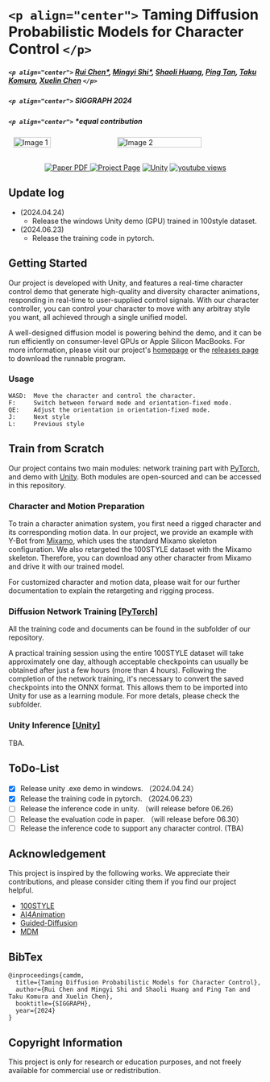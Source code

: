# `<p align="center">` Taming Diffusion Probabilistic Models for Character Control `</p>`

##### `<p align="center">` [Rui Chen*](https://aruichen.github.io/), [Mingyi Shi*](https://rubbly.cn/), [Shaoli Huang](https://scholar.google.com/citations?user=o31BPFsAAAAJ&hl=en), [Ping Tan](https://ece.hkust.edu.hk/pingtan), [Taku Komura](https://scholar.google.com.hk/citations?user=TApLOhkAAAAJ&hl=en), [Xuelin Chen](https://xuelin-chen.github.io/) `</p>`

##### `<p align="center">` SIGGRAPH 2024

##### `<p align="center">` *equal contribution

<!-- #### <p align="center">[ArXiv](https://arxiv.org/abs/2404.15121) | [Project Page](https://aiganimation.github.io/CAMDM/) | [Video](https://www.youtube.com/watch?v=J9L0fR_x5OA) | [Unity demo](https://drive.google.com/file/d/1NYXP-fbEegErfaIgtHXvvrrfLXUSqYXg/view?usp=sharing)</p> -->

<div style="display: flex; justify-content: center; align-items: center;">
    <img src="https://github.com/AIGAnimation/CAMDM/assets/7709951/0f2e9940-9920-4e49-8ae3-ce2b6c9c1726" style="width: 40%; margin: 0 10px;" alt="Image 1">
    <img src="https://github.com/AIGAnimation/CAMDM/assets/7709951/645d9882-8d13-48f4-9d54-be06acbf8c3a" style="width: 60%; margin: 0 10px;" alt="Image 2">
</div>

<p align="center">
  <br>
    <a href="https://arxiv.org/abs/2404.15121">
      <img src='https://img.shields.io/badge/Paper-PDF-green?style=for-the-badge&logo=adobeacrobatreader&logoWidth=20&logoColor=white&labelColor=66cc00&color=94DD15' alt='Paper PDF'>
    </a>
    <a href='https://aiganimation.github.io/CAMDM/'>
      <img src='https://img.shields.io/badge/CAMDM-Page-orange?style=for-the-badge&logo=Google%20chrome&logoColor=white&labelColor=D35400' alt='Project Page'></a>
    <a href='https://aiganimation.github.io/CAMDM/'>
      <img src='https://img.shields.io/badge/Unity-EXE-57b9d3.svg?style=for-the-badge&logo=unity' alt='Unity'></a>
    <a href="https://youtu.be/J9L0fR_x5OA"><img alt="youtube views" title="Subscribe to my YouTube channel" src="https://img.shields.io/youtube/views/J9L0fR_x5OA?logo=youtube&labelColor=ce4630&style=for-the-badge"/></a>
  </p>

## Update log

- (2024.04.24)
  - Release the windows Unity demo (GPU) trained in 100style dataset.
- (2024.06.23)
  - Release the training code in pytorch.

## Getting Started

Our project is developed with Unity, and features a real-time character control demo that generate high-quality and diversity character animations, responding in real-time to user-supplied control signals. With our character controller, you can control your character to move with any arbitray style you want, all achieved through a single unified model.

A well-designed diffusion model is powering behind the demo, and it can be run efficiently on consumer-level GPUs or Apple Silicon MacBooks. For more information, please visit our project's [homepage](!https://aiganimation.github.io/CAMDM/) or the [releases page](!https://github.com/AIGAnimation/CAMDM/releases) to download the runnable program.

### Usage

```
WASD:  Move the character and control the character.
F:     Switch between forward mode and orientation-fixed mode. 
QE:    Adjust the orientation in orientation-fixed mode.
J:     Next style
L:     Previous style
```

## Train from Scratch

Our project contains two main modules: network training part with [PyTorch](!https://github.com/AIGAnimation/CAMDM/PyTorch/), and demo with [Unity](!https://github.com/AIGAnimation/CAMDM/Unity/). Both modules are open-sourced and can be accessed in this repository.

### Character and Motion Preparation

To train a character animation system, you first need a rigged character and its corresponding motion data. In our project, we provide an example with Y-Bot from [Mixamo](!https://www.mixamo.com/#/), which uses the standard Mixamo skeleton configuration. We also retargeted the 100STYLE dataset with the Mixamo skeleton. Therefore, you can download any other character from Mixamo and drive it with our trained model.

For customized character and motion data, please wait for our further documentation to explain the retargeting and rigging process.

### Diffusion Network Training [[PyTorch]](!https://github.com/AIGAnimation/CAMDM/PyTorch/) 

All the training code and documents can be found in the subfolder of our repository.

A practical training session using the entire 100STYLE dataset will take approximately one day, although acceptable checkpoints can usually be obtained after just a few hours (more than 4 hours). Following the completion of the network training, it's necessary to convert the saved checkpoints into the ONNX format. This allows them to be imported into Unity for use as a learning module. For more detals, please check the subfolder.

### Unity Inference [[Unity]](!https://github.com/AIGAnimation/CAMDM/PyTorch/) 
TBA.

## ToDo-List

- [X] Release unity .exe demo in windows. （2024.04.24）
- [X] Release the training code in pytorch. （2024.06.23）
- [ ] Release the inference code in unity. （will release before 06.26）
- [ ] Release the evaluation code in paper. （will release before 06.30）
- [ ] Release the inference code to support any character control. (TBA)

## Acknowledgement

This project is inspired by the following works. We appreciate their contributions, and please consider citing them if you find our project helpful.

- [100STYLE](https://www.ianxmason.com/100style/)
- [AI4Animation](https://github.com/sebastianstarke/AI4Animation) 
- [Guided-Diffusion](https://github.com/openai/guided-diffusion)
- [MDM](https://github.com/GuyTevet/motion-diffusion-model)


## BibTex

```
@inproceedings{camdm,
  title={Taming Diffusion Probabilistic Models for Character Control},
  author={Rui Chen and Mingyi Shi and Shaoli Huang and Ping Tan and Taku Komura and Xuelin Chen},
  booktitle={SIGGRAPH},
  year={2024}
}
```

## Copyright Information
This project is only for research or education purposes, and not freely available for commercial use or redistribution.